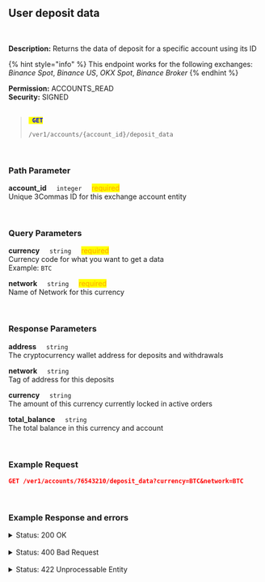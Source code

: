 ## User deposit data<br>
<br>

**Description:** Returns the data of deposit for a specific account using its ID<br>

{% hint style="info" %}
This endpoint works for the following exchanges: *Binance Spot*, *Binance US*, *OKX Spot*, *Binance Broker*
{% endhint %}<br>

**Permission:**  ACCOUNTS_READ<br>
**Security:** SIGNED<br>
<br>

<blockquote>

<code><mark style="color:blue"><strong> GET </strong></mark></code>

<code>/ver1/accounts/{account_id}/deposit_data</code>

</blockquote>

<br>

### Path Parameter<br>
<p>
   <strong>account_id</strong>&nbsp;&nbsp;&nbsp;&nbsp;&nbsp;<code>integer</code>&nbsp;&nbsp;&nbsp;&nbsp;&nbsp;<mark style="color:orange">required</mark><br>
   Unique 3Commas ID for this exchange account entity
</p><br>

### Query Parameters<br>
<p>
   <strong>currency</strong>&nbsp;&nbsp;&nbsp;&nbsp;&nbsp;<code>string</code>&nbsp;&nbsp;&nbsp;&nbsp;&nbsp;<mark style="color:orange">required</mark><br>
   Currency code for what you want to get a data<br>
   Example: <code>BTC</code>
</p>
<p>
   <strong>network</strong>&nbsp;&nbsp;&nbsp;&nbsp;&nbsp;<code>string</code>&nbsp;&nbsp;&nbsp;&nbsp;&nbsp;<mark style="color:orange">required</mark><br>
   Name of Network for this currency
</p><br>

### Response Parameters<br>
<p>
   <strong>address</strong>&nbsp;&nbsp;&nbsp;&nbsp;&nbsp;<code>string</code><br>
   The cryptocurrency wallet address for deposits and withdrawals
</p>
<p>
   <strong>network</strong>&nbsp;&nbsp;&nbsp;&nbsp;&nbsp;<code>string</code><br>
   Tag of address for this deposits
</p>
<p>
   <strong>currency</strong>&nbsp;&nbsp;&nbsp;&nbsp;&nbsp;<code>string</code><br>
   The amount of this currency currently locked in active orders
</p>
<p>
   <strong>total_balance</strong>&nbsp;&nbsp;&nbsp;&nbsp;&nbsp;<code>string</code><br>
   The total balance in this currency and account
</p><br>

### Example Request<br>

```json
GET /ver1/accounts/76543210/deposit_data?currency=BTC&network=BTC
```
<br>


###  Example Response and errors<br>
<details>
<summary>Status: 200 OK</summary><br>

```json
{
    "address": "1J6jZDFSeGfwfwJpS4SLqhVo7eo2DgkT9Q",
    "address_tag": "",
    "available_balance": "0.00031872",
    "in_orders": "0.0",
    "total_balance": "0.00031872"
}
```
</details><br>
<details>
<summary>Status: 400 Bad Request</summary><br>

```json
{
    "error": "record_invalid",
    "error_description": "Invalid parameters",
    "error_attributes": {
        "currency": [
            "is missing"
        ],
        "network": [
            "is missing"
        ]
    }
}
```

</details><br>

<details>
<summary>Status: 422 Unprocessable Entity</summary><br>

```json
{
    "error_description": "{\"code\"=>-9000, \"msg\"=>\"Deposits for this network are currently closed\"}",
    "error": "unknown_market_api_error"
}
```
</details>